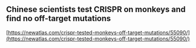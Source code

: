 ## Chinese scientists test CRISPR on monkeys and find no off-target mutations
  
  [https://newatlas.com/crispr-tested-monkeys-off-target-mutations/55090/](https://newatlas.com/crispr-tested-monkeys-off-target-mutations/55090/)